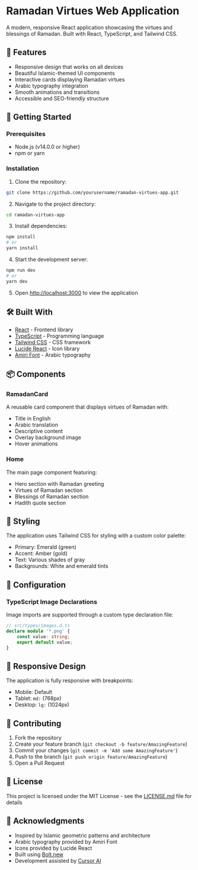 # Ramadan Virtues Web Application

A modern, responsive React application showcasing the virtues and blessings of Ramadan. Built with React, TypeScript, and Tailwind CSS.

## 🌙 Features

- Responsive design that works on all devices
- Beautiful Islamic-themed UI components
- Interactive cards displaying Ramadan virtues
- Arabic typography integration
- Smooth animations and transitions
- Accessible and SEO-friendly structure

## 🚀 Getting Started

### Prerequisites

- Node.js (v14.0.0 or higher)
- npm or yarn

### Installation

1. Clone the repository:

```bash
git clone https://github.com/yourusername/ramadan-virtues-app.git
```

2. Navigate to the project directory:

```bash
cd ramadan-virtues-app
```

3. Install dependencies:

```bash
npm install
# or
yarn install
```

4. Start the development server:

```bash
npm run dev
# or
yarn dev
```

5. Open [http://localhost:3000](http://localhost:3000) to view the application

## 🛠️ Built With

- [React](https://reactjs.org/) - Frontend library
- [TypeScript](https://www.typescriptlang.org/) - Programming language
- [Tailwind CSS](https://tailwindcss.com/) - CSS framework
- [Lucide React](https://lucide.dev/) - Icon library
- [Amiri Font](https://www.amirifont.org/) - Arabic typography

## 📦 Components

### RamadanCard

A reusable card component that displays virtues of Ramadan with:

- Title in English
- Arabic translation
- Descriptive content
- Overlay background image
- Hover animations

### Home

The main page component featuring:

- Hero section with Ramadan greeting
- Virtues of Ramadan section
- Blessings of Ramadan section
- Hadith quote section

## 🎨 Styling

The application uses Tailwind CSS for styling with a custom color palette:

- Primary: Emerald (green)
- Accent: Amber (gold)
- Text: Various shades of gray
- Backgrounds: White and emerald tints

## 🔧 Configuration

### TypeScript Image Declarations

Image imports are supported through a custom type declaration file:

```typescript
// src/types/images.d.ts
declare module '*.png' {
    const value: string;
    export default value;
}
```

## 📱 Responsive Design

The application is fully responsive with breakpoints:

- Mobile: Default
- Tablet: `md:` (768px)
- Desktop: `lg:` (1024px)

## 🤝 Contributing

1. Fork the repository
2. Create your feature branch (`git checkout -b feature/AmazingFeature`)
3. Commit your changes (`git commit -m 'Add some AmazingFeature'`)
4. Push to the branch (`git push origin feature/AmazingFeature`)
5. Open a Pull Request

## 📄 License

This project is licensed under the MIT License - see the [LICENSE.md](LICENSE.md) file for details

## 🙏 Acknowledgments

- Inspired by Islamic geometric patterns and architecture
- Arabic typography provided by Amiri Font
- Icons provided by Lucide React
- Built using [Bolt.new](https://bolt.new)
- Development assisted by [Cursor AI](https://cursor.sh/)
